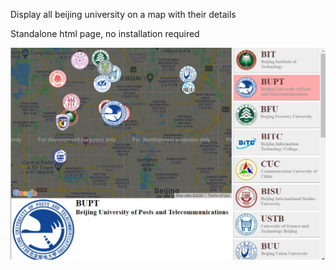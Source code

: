 Display all beijing university on a map with their details

Standalone html page, no installation required

![application screen](doc/screen.jpg)

